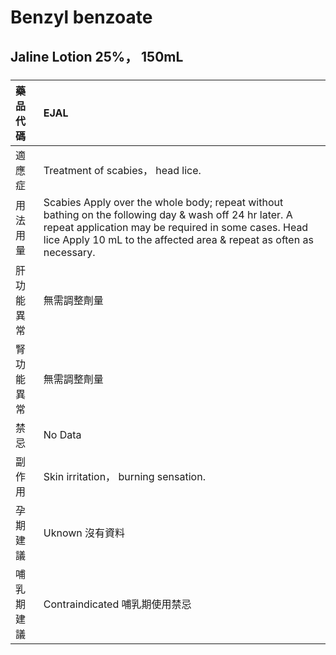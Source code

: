 # Benzyl benzoate

## Jaline Lotion 25%， 150mL

##### 

| 藥品代碼   | EJAL                                                                                                                                                                                                                                  |
|:-----------|:--------------------------------------------------------------------------------------------------------------------------------------------------------------------------------------------------------------------------------------|
| 適應症     | Treatment of scabies， head lice.                                                                                                                                                                                                     |
| 用法用量   | Scabies Apply over the whole body; repeat without bathing on the following day & wash off 24 hr later. A repeat application may be required in some cases. Head lice Apply 10 mL to the affected area & repeat as often as necessary. |
| 肝功能異常 | 無需調整劑量                                                                                                                                                                                                                          |
| 腎功能異常 | 無需調整劑量                                                                                                                                                                                                                          |
| 禁忌       | No Data                                                                                                                                                                                                                               |
| 副作用     | Skin irritation， burning sensation.                                                                                                                                                                                                  |
| 孕期建議   | Uknown 沒有資料                                                                                                                                                                                                                       |
| 哺乳期建議 | Contraindicated 哺乳期使用禁忌                                                                                                                                                                                                        |

